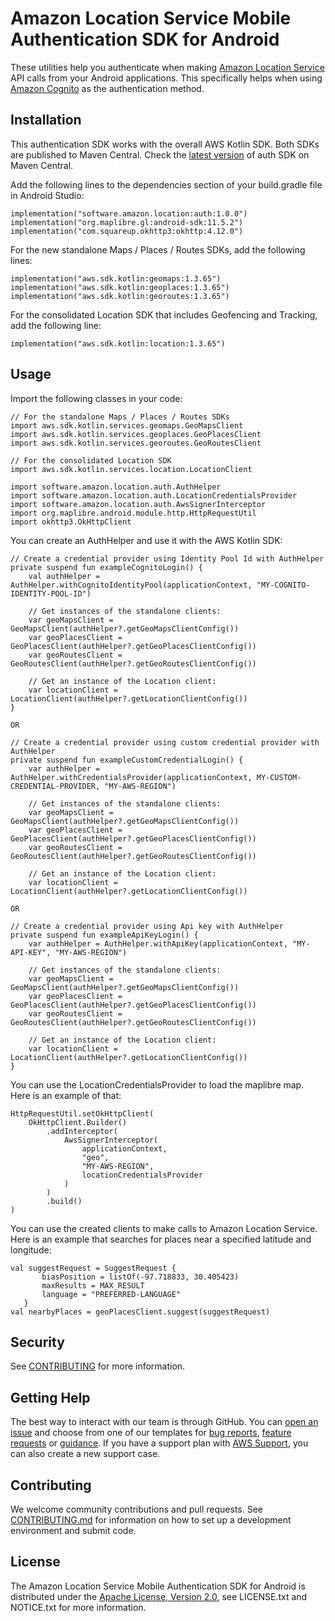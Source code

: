 # Amazon Location Service Mobile Authentication SDK for Android

These utilities help you authenticate when making [Amazon Location Service](https://aws.amazon.com/location/) API calls from your Android applications. This specifically helps when using [Amazon Cognito](https://docs.aws.amazon.com/location/latest/developerguide/authenticating-using-cognito.html) as the authentication method.

## Installation

This authentication SDK works with the overall AWS Kotlin SDK. Both SDKs are published to Maven Central.
Check the [latest version](https://mvnrepository.com/artifact/software.amazon.location/auth) of auth
SDK on Maven Central.

Add the following lines to the dependencies section of your build.gradle file in Android Studio:

```
implementation("software.amazon.location:auth:1.0.0")
implementation("org.maplibre.gl:android-sdk:11.5.2")
implementation("com.squareup.okhttp3:okhttp:4.12.0")
```

For the new standalone Maps / Places / Routes SDKs, add the following lines:
```
implementation("aws.sdk.kotlin:geomaps:1.3.65")
implementation("aws.sdk.kotlin:geoplaces:1.3.65")
implementation("aws.sdk.kotlin:georoutes:1.3.65")
```

For the consolidated Location SDK that includes Geofencing and Tracking, add the following line:
```
implementation("aws.sdk.kotlin:location:1.3.65")
```

## Usage

Import the following classes in your code:

```
// For the standalone Maps / Places / Routes SDKs
import aws.sdk.kotlin.services.geomaps.GeoMapsClient
import aws.sdk.kotlin.services.geoplaces.GeoPlacesClient
import aws.sdk.kotlin.services.georoutes.GeoRoutesClient

// For the consolidated Location SDK
import aws.sdk.kotlin.services.location.LocationClient

import software.amazon.location.auth.AuthHelper
import software.amazon.location.auth.LocationCredentialsProvider
import software.amazon.location.auth.AwsSignerInterceptor
import org.maplibre.android.module.http.HttpRequestUtil
import okhttp3.OkHttpClient
```

You can create an AuthHelper and use it with the AWS Kotlin SDK:

```
// Create a credential provider using Identity Pool Id with AuthHelper
private suspend fun exampleCognitoLogin() {
    val authHelper = AuthHelper.withCognitoIdentityPool(applicationContext, "MY-COGNITO-IDENTITY-POOL-ID")
    
    // Get instances of the standalone clients:
    var geoMapsClient = GeoMapsClient(authHelper?.getGeoMapsClientConfig())
    var geoPlacesClient = GeoPlacesClient(authHelper?.getGeoPlacesClientConfig())
    var geoRoutesClient = GeoRoutesClient(authHelper?.getGeoRoutesClientConfig())
    
    // Get an instance of the Location client:
    var locationClient = LocationClient(authHelper?.getLocationClientConfig())
}

OR

// Create a credential provider using custom credential provider with AuthHelper
private suspend fun exampleCustomCredentialLogin() {
    var authHelper = AuthHelper.withCredentialsProvider(applicationContext, MY-CUSTOM-CREDENTIAL-PROVIDER, "MY-AWS-REGION")

    // Get instances of the standalone clients:
    var geoMapsClient = GeoMapsClient(authHelper?.getGeoMapsClientConfig())
    var geoPlacesClient = GeoPlacesClient(authHelper?.getGeoPlacesClientConfig())
    var geoRoutesClient = GeoRoutesClient(authHelper?.getGeoRoutesClientConfig())
    
    // Get an instance of the Location client:
    var locationClient = LocationClient(authHelper?.getLocationClientConfig())

OR

// Create a credential provider using Api key with AuthHelper
private suspend fun exampleApiKeyLogin() {
    var authHelper = AuthHelper.withApiKey(applicationContext, "MY-API-KEY", "MY-AWS-REGION")

    // Get instances of the standalone clients:
    var geoMapsClient = GeoMapsClient(authHelper?.getGeoMapsClientConfig())
    var geoPlacesClient = GeoPlacesClient(authHelper?.getGeoPlacesClientConfig())
    var geoRoutesClient = GeoRoutesClient(authHelper?.getGeoRoutesClientConfig())
    
    // Get an instance of the Location client:
    var locationClient = LocationClient(authHelper?.getLocationClientConfig())
}
```
You can use the LocationCredentialsProvider to load the maplibre map. Here is an example of that:

```
HttpRequestUtil.setOkHttpClient(
    OkHttpClient.Builder()
        .addInterceptor(
            AwsSignerInterceptor(
                applicationContext,
                "geo",
                "MY-AWS-REGION",
                locationCredentialsProvider
            )
        )
        .build()
)
```

You can use the created clients to make calls to Amazon Location Service. Here is an example that searches for places near a specified latitude and longitude:

```
val suggestRequest = SuggestRequest {
       biasPosition = listOf(-97.718833, 30.405423)
       maxResults = MAX_RESULT
       language = "PREFERRED-LANGUAGE"
   }
val nearbyPlaces = geoPlacesClient.suggest(suggestRequest)
```

## Security

See [CONTRIBUTING](CONTRIBUTING.md#security-issue-notifications) for more information.

## Getting Help

The best way to interact with our team is through GitHub.
You can [open an issue](https://github.com/aws-geospatial/amazon-location-mobile-auth-sdk-android/issues/new/choose) and choose from one of our templates for
[bug reports](https://github.com/aws-geospatial/amazon-location-mobile-auth-sdk-android/issues/new?assignees=&labels=bug%2C+needs-triage&template=---bug-report.md&title=),
[feature requests](https://github.com/aws-geospatial/amazon-location-mobile-auth-sdk-android/issues/new?assignees=&labels=feature-request&template=---feature-request.md&title=)
or [guidance](https://github.com/aws-geospatial/amazon-location-mobile-auth-sdk-android/issues/new?assignees=&labels=guidance%2C+needs-triage&template=---questions---help.md&title=).
If you have a support plan with [AWS Support](https://aws.amazon.com/premiumsupport/), you can also create a new support case.

## Contributing

We welcome community contributions and pull requests. See [CONTRIBUTING.md](https://github.com/aws-geospatial/amazon-location-mobile-auth-sdk-android/blob/master/CONTRIBUTING.md) for information on how to set up a development environment and submit code.

## License

The Amazon Location Service Mobile Authentication SDK for Android is distributed under the
[Apache License, Version 2.0](http://www.apache.org/licenses/LICENSE-2.0),
see LICENSE.txt and NOTICE.txt for more information.
